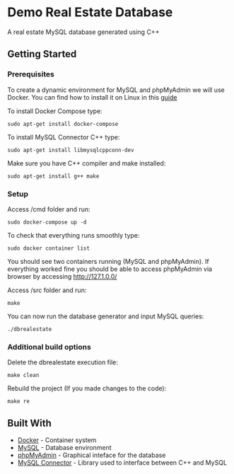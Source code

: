 # Demo Real Estate Database 
A real estate MySQL database generated using C++

## Getting Started

### Prerequisites
To create a dynamic environment for MySQL and phpMyAdmin we will use Docker. You can find how to install it on Linux in this [guide](https://www.digitalocean.com/community/tutorials/how-to-install-and-use-docker-on-ubuntu-18-04)

To install Docker Compose type:
```
sudo apt-get install docker-compose
```

To install MySQL Connector C++ type:
```
sudo apt-get install libmysqlcppconn-dev
```

Make sure you have C++ compiler and make installed:
```
sudo apt-get install g++ make
```


### Setup
Access /cmd folder and run:
```
sudo docker-compose up -d
```

To check that everything runs smoothly type:
```
sudo docker container list
```

You should see two containers running (MySQL and phpMyAdmin). If everything worked fine you should be able to access phpMyAdmin via browser by accessing http://127.1.0.0/

Access /src folder and run:
```
make
```

You can now run the database generator and input MySQL queries:
```
./dbrealestate
```

### Additional build options
Delete the dbrealestate execution file:
```
make clean
```
Rebuild the project (If you made changes to the code):
```
make re
```

## Built With
* [Docker](https://docs.docker.com/get-started/) - Container system
* [MySQL](https://dev.mysql.com/doc/) - Database environment
* [phpMyAdmin](https://docs.phpmyadmin.net/en/latest/) - Graphical inteface for the database
* [MySQL Connector](https://dev.mysql.com/doc/connector-cpp/8.0/en/) - Library used to interface between C++ and MySQL
